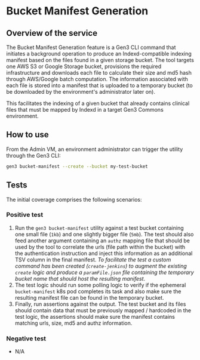 # Bucket Manifest Generation

## Overview of the service
The Bucket Manifest Generation feature is a Gen3 CLI command that initiates a background operation to produce an Indexd-compatible indexing manifest based on the files found in a given storage bucket. The tool targets one AWS S3 or Google Storage bucket, provisions the required infrastructure and downloads each file to calculate their size and md5 hash through AWS/Google batch computation. The information associated with each file is stored into a manifest that is uploaded to a temporary bucket (to be downloaded by the environment's administrator later on).

This facilitates the indexing of a given bucket that already contains clinical files that must be mapped by Indexd in a target Gen3 Commons environment.
## How to use
From the Admin VM, an environment administrator can trigger the utility through the Gen3 CLI:
```bash
gen3 bucket-manifest --create --bucket my-test-bucket
```
## Tests
The initial coverage comprises the following scenarios:
### Positive test
1. Run the `gen3 bucket-manifest` utility against a test bucket containing one small file (`1kb`) and one slightly bigger file (`5mb`). The test should also feed another argument containing an `authz` mapping file that should be used by the tool to correlate the urls (file path within the bucket) with the authentication instruction and inject this information as an additional TSV column in the final manifest.
_To facilitate the test a custom command has been created (`create-jenkins`) to augment the existing `create` logic and produce a `paramFile.json` file containing the temporary bucket name that should host the resulting manifest_.
2. The test logic should run some polling logic to verify if the ephemeral `bucket-manifest` k8s pod completes its task and also make sure the resulting manifest file can be found in the temporary bucket.
3. Finally, run assertions against the output.
The test bucket and its files should contain data that must be previously mapped / hardcoded in the test logic, the assertions should make sure the manifest contains matching urls, size, md5 and authz information.

### Negative test
- N/A

